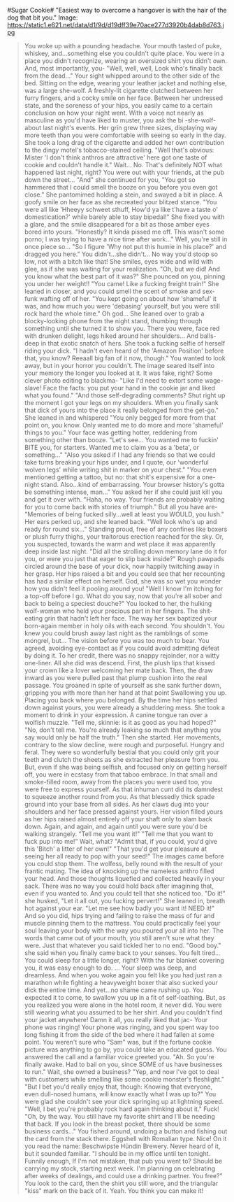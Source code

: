 #Sugar Cookie#
"Easiest way to overcome a hangover is with the hair of the dog that bit you."
Image: https://static1.e621.net/data/d1/9d/d19dff39e70ace277d3920b4dab8d763.jpg

>You woke up with a pounding headache.
>Your mouth tasted of puke, whiskey, and...something else you couldn't quite place.
>You were in a place you didn't recognize, wearing an oversized shirt you didn't own.
>And, most importantly, you-
>"Well, well, well, Look who's finally back from the dead..."
>Your sight whipped around to the other side of the bed.
>Sitting on the edge, wearing your leather jacket and nothing else, was a large she-wolf.
>A freshly-lit cigarette clutched between her furry fingers, and a cocky smile on her face.
>Between her undressed state, and the soreness of your hips, you easily came to a certain conclusion on how your night went.
>With a voice not nearly as masculine as you'd have liked to muster, you ask the bi -she-wolf- about last night's events.
>Her grin grew three sizes, displaying way more teeth than you were comfortable with seeing so early in the day.
>She took a long drag of the cigarette and added her own contribution to the dingy motel's tobacco-stained ceiling.
>"Well that's obvious: Mister 'I don't think anthros are attractive' here got one taste of cookie and couldn't handle it."
>Wait...
>No. That's definitely NOT what happened last night, right?
>You were out with your friends, at the pub down the street...
>"And" she continued for you, "You got so hammered that I could smell the booze on you before you even got close."
>She pantomimed holding a stein, and swayed a bit in place. A goofy smile on her face as she recreated your blitzed stance.
>"You were all like 'Hheeyy schweet sthuff, How'd ya like t'have a taste o' domestication?' while barely able to stay bipedal!"
>She fixed you with a glare, and the smile disappeared for a bit as those amber eyes bored into yours.
>"Honestly? It kinda pissed me off. This wasn't some porno; I was trying to have a nice time after work..."
>Well, you're still in once piece so...
>"So I figure 'Why not put this humie in his place?' and dragged you here."
>You didn't...she didn't...
>No way you'd stoop so low, not with a bitch like that!
>She smiles, eyes wide and wild with glee, as if she was waiting for your realization.
>"Oh, but we did! And you know what the best part of it was?"
>She pounced on you, pinning you under her weight!!
>"You came! Like a fucking freight train!"
>She leaned in closer, and you could smell the scent of smoke and sex-funk wafting off of her.
>"You kept going on about how 'shameful' it was, and how much you were 'debasing' yourself, but you were still rock hard the whole time."
>Oh god...
>She leaned over to grab a blocky-looking phone from the night stand, thumbing through something until she turned it to show you.
>There you were, face red with drunken delight, legs hiked around her shoulders...
>And balls-deep in that exotic snatch of hers.
>She took a fucking selfie of herself riding your dick.
>"I hadn't even heard of the 'Amazon Position' before that, you know? Reeaall big fan of it now, though."
>You wanted to look away, but in your horror you couldn't. The image seared itself into your memory the longer you looked at it.
>It was fake, right? Some clever photo editing to blackma-
>"Like I'd need to extort some wage-slave! Face the facts: you put your hand in the cookie jar and liked what you found."
>"And those self-degrading comments? Shut right up the moment I got your legs on my shoulders. When you finally sank that dick of yours into the place it really belonged from the get-go."
>She leaned in and whispered "You only begged for more from that point on, you know. Only wanted me to do more and more 'shameful' things to you."
>Your face was getting hotter, reddening from something other than booze.
>"Let's see... You wanted me to fuckin' BITE you, for starters. Wanted me to claim you as a 'beta', or something..."
>"Also you asked if I had any friends so that we could take turns breaking your hips under, and I quote, our 'wonderful wolven legs' while writing shit in marker on your chest."
>"You even mentioned getting a tattoo, but no: that shit's expensive for a one-night stand. Also...kind of embarrassing. Your browser history's gotta be something intense, man..."
>You asked her if she could just kill you and get it over with.
>"Haha, no way. Your friends are probably waiting for you to come back with stories of triumph."
>But all you have are-
>"Memories of being fucked silly...well at least you WOULD, you lush."
>Her ears perked up, and she leaned back.
>"Well look who's up and ready for round six..."
>Standing proud, free of any confines like boxers or plush furry thighs, your traitorous erection reached for the sky.
>Or, you suspected, towards the warm and wet place it was apparently deep inside last night.
>"Did all the strolling down memory lane do it for you, or were you just that eager to slip back inside?"
>Rough pawpads circled around the base of your dick, now happily twitching away in her grasp.
>Her hips raised a bit and you could see that her recounting has had a similar effect on herself.
>God, she was so wet you wonder how you didn't feel it pooling around you!
>"Well I know I'm itching for a top-off before I go. What do you say, now that you're all sober and back to being a speciest douche?"
>You looked to her, the hulking wolf-woman who held your precious part in her fingers.
>The shit-eating grin that hadn't left her face.
>The way her sex baptized your born-again member in holy oils with each second.
>You shouldn't. You knew you could brush away last night as the ramblings of some mongrel, but...
>The vision before you was too much to bear.
>You agreed, avoiding eye-contact as if you could avoid admitting defeat by doing it.
>To her credit, there was no snappy rejoinder, nor a witty one-liner.
>All she did was descend.
>First, the plush lips that kissed your crown like a lover welcoming her mate back.
>Then, the draw inward as you were pulled past that plump cushion into the real passage.
>You groaned in spite of yourself as she sank further down, gripping you with more than her hand at that point
>Swallowing you up.
>Placing you back where you belonged.
>By the time her hips settled down against yours, you were already a shuddering mess.
>She took a moment to drink in your expression. A canine tongue ran over a wolfish muzzle.
>"Tell me, skinnie: is it as good as you had hoped?"
>"No, don't tell me. You're already leaking so much that anything you say would only be half the truth."
>Then she started.
>Her movements, contrary to the slow decline, were rough and purposeful.
>Hungry and feral.
>They were so wonderfully bestial that you could only grit your teeth and clutch the sheets as she extracted her pleasure from you.
>But, even if she was being selfish, and focused only on getting herself off, you were in ecstasy from that taboo embrace.
>In that small and smoke-filled room, away from the places you were used too, you were free to express yourself.
>As that inhuman cunt did its damndest to squeeze another round from you.
>As that blessedly thick spade ground into your base from all sides.
>As her claws dug into your shoulders and her face pressed against yours.
>Her vision filled yours as her hips raised almost entirely off your shaft only to slam back down.
>Again, and again, and again until you were sure you'd be walking strangely.
>"Tell me you want it!"
>"Tell me that you want to fuck pup into me!"
>Wait, what?
>"Admit that, if you could, you'd give this 'Bitch' a litter of her own!"
>"That you'd get your pleasure at seeing her all ready to pop with your seed!"
>The images came before you could stop them.
>The wolfess, belly round with the result of your frantic mating.
>The idea of knocking up the nameless anthro filled your head.
>And those thoughts liquefied and collected heavily in your sack.
>There was no way you could hold back after imagining that, even if you wanted to.
>And you could tell that she noticed too.
>"Do it!" she husked, "Let it all out, you fucking pervert!"
>She leaned in, breath hot against your ear. "Let me see how badly you want it! NEED it!"
>And so you did, hips trying and failing to raise the mass of fur and muscle pinning them to the mattress.
>You could practically feel your soul leaving your body with the way you poured your all into her.
>The words that came out of your mouth, you still aren't sure what they were.
>Just that whatever you said tickled her to no end.
>"Good boy." she said when you finally came back to your senses.
>You felt tired...
>You could sleep for a little longer, right?
>With the fur blanket covering you, it was easy enough to do.
>...
>Your sleep was deep, and dreamless.
>And when you woke again you felt like you had just ran a marathon while fighting a heavyweight boxer that also sucked your dick the entire time.
>And yet...no shame came rushing up.
>You expected it to come, to swallow you up in a fit of self-loathing.
>But, as you realized you were alone in the hotel room, it never did.
>You were still wearing what you assumed to be her shirt.
>And you couldn't find your jacket anywhere!
>Damn it all, you really liked that jac-
>Your phone was ringing!
>Your phone was ringing, and you spent way too long fishing it from the side of the bed where it had fallen at some point.
>You weren't sure who "Sam" was, but if the fortune cookie picture was anything to go by, you could take an educated guess.
>You answered the call and a familiar voice greeted you.
>"Ah. So you're finally awake. Had to bail on you, since SOME of us have businesses to run."
>Wait, she owned a business?
>"Yep, and now I've got to deal with customers while smelling like some cookie monster's fleshlight."
>"But I bet you'd really enjoy that, though: Knowing that everyone, even dull-nosed humans, will know exactly what I was up to?"
>You were glad she couldn't see your dick springing up at lightning speed.
>"Well, I bet you're probably rock hard again thinking about it."
>Fuck!
>"Oh, by the way. You still have my favorite shirt and I'll be needing that back. If you look in the breast pocket, there should be some business cards..."
>You fished around, undoing a button and fishing out the card from the stack there.
>Eggshell with Romalian type. Nice!
>On it you read the name: Beschwipste Hündin Brewery.
>Never heard of it, but it sounded familiar.
>"I should be in my office until ten tonight. Funnily enough, If I'm not mistaken, that pub you went to? Should be carrying my stock, starting next week. I'm planning on celebrating after weeks of dealings, and could use a drinking partner. You free?"
>You look to the card, then the shirt you still wore, and the triangular "kiss" mark on the back of it.
>Yeah. 
>You think you can make it!